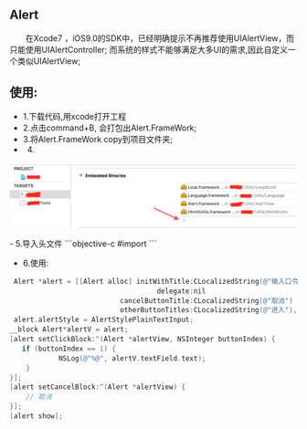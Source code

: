 ## Alert
　　在Xcode7 ，iOS9.0的SDK中，已经明确提示不再推荐使用UIAlertView，而只能使用UIAlertController; 而系统的样式不能够满足大多UI的需求,因此自定义一个类似UIAlertView;
## 使用:
- 1.下载代码,用xcode打开工程
- 2.点击command+B, 会打包出Alert.FrameWork;
- 3.将Alert.FrameWork copy到项目文件夹;
- 4.
<p align="center" >
  <img src="https://raw.githubusercontent.com/whde/Alert/master/Alert/CA246576-E925-4195-B0D6-072E7FC1F3D6.jpeg">
</p>
- 5.导入头文件 
 ```objective-c
  #import <Alert/Alert.h>
```

- 6.使用:

 ```objective-c
  Alert *alert = [[Alert alloc] initWithTitle:CLocalizedString(@"输入口令") message:nil
                                     delegate:nil
                            cancelButtonTitle:CLocalizedString(@"取消")
                            otherButtonTitles:CLocalizedString(@"进入"), nil];
  alert.alertStyle = AlertStylePlainTextInput;
 __block Alert*alertV = alert;
 [alert setClickBlock:^(Alert *alertView, NSInteger buttonIndex) {
    if (buttonIndex == 1) {
             NSLog(@"%@", alertV.textField.text);
     }
 }];
 [alert setCancelBlock:^(Alert *alertView) {
     // 取消
 }];
 [alert show];
```
